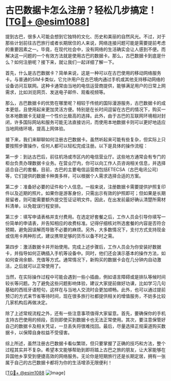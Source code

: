 # 古巴数据卡怎么注册？轻松几步搞定！[[TG💪+ @esim1088](https://t.me/s/esim1088)]

提到古巴，很多人可能会想到它独特的文化、历史和美丽的自然风光。不过，对于那些计划前往古巴旅行或者长期居住的人来说，网络连接问题可能是需要提前考虑的重要因素之一。毕竟，在现代社会中，没有网络的生活确实会让人感到不便。而解决这一问题的一个有效方法就是使用古巴的数据卡。那么，古巴数据卡到底是什么？如何注册呢？接下来，就让我们一起详细了解一下。

首先，什么是古巴数据卡？简单来说，这是一种可以在古巴使用的移动网络服务卡。与普通的SIM卡类似，它允许用户在古巴境内通过手机或其他支持移动网络的设备访问互联网。这种卡通常由当地的电信运营商提供，能够满足用户的日常上网需求，比如浏览网页、发送电子邮件、观看视频等。

那么，古巴数据卡的优势在哪里呢？相较于传统的国际漫游服务，古巴数据卡的成本更低，且使用起来更加灵活方便。特别是在长时间逗留在古巴的情况下，购买一张本地数据卡无疑是一个性价比极高的选择。此外，由于古巴的互联网环境相对封闭，许多国际网站和服务可能无法直接访问，而使用本地数据卡则可以更好地适应当地网络环境，提高上网体验。

接下来，我们来聊聊如何注册古巴数据卡。虽然听起来可能有些复杂，但实际上只要按照步骤操作，任何人都可以轻松完成注册。以下是具体的操作流程：

第一步：到达古巴后，前往机场或市区内的电信营业厅。这些地方通常会有专门的柜台负责办理数据卡业务。在营业厅内，你可以向工作人员咨询相关信息，并选择适合自己的套餐。目前，古巴的主要电信运营商包括ETECSA（古巴电讯公司）等，它们提供的数据卡种类多样，可以根据个人需求选择合适的方案。

第二步：准备好必要的证件和个人信息。一般来说，注册数据卡需要提供护照复印件以及近期的照片。如果你是游客身份，只需出示有效的护照即可；但如果是长期居留者，则可能需要额外提交签证证明文件。因此，在出发前最好确认清楚所需材料清单，以免耽误行程安排。

第三步：填写申请表格并支付费用。在选定好套餐之后，工作人员会引导你填写一份简单的申请表，并告知相应的收费标准。记得仔细核对所选套餐的内容是否符合预期，避免因误解而导致不必要的麻烦。另外，大多数情况下，支付方式支持现金或信用卡两种形式，建议携带足够的货币以备不时之需。

第四步：激活数据卡并开始使用。完成上述步骤后，工作人员会为你安装好数据卡，并指导如何正确插入手机等设备中。同时，他们还会演示基本的操作方法，如如何查询余额、充值等方式。通常情况下，新购买的数据卡会在几分钟内自动激活，之后就可以正常使用了。

当然，在实际操作过程中可能会遇到一些小插曲，例如语言障碍或是排队等候时间较长等问题。为了避免这些问题影响体验，建议大家提前做好功课，比如学习几句基础的西班牙语短句，这样在与当地人交流时会更加顺畅。此外，也可以通过提前预订的方式来节省等待时间，现在很多旅行社都提供相关的增值服务，不妨多比较几家机构后再做决定。

除了上述常规流程之外，还有一些注意事项值得大家留意。首先，要确保你的手机支持古巴使用的频段，否则即使买到数据卡也无法正常使用。其次，要注意保管好自己的数据卡及相关凭证，一旦丢失将很难找回。最后，尽量选择正规渠道购买数据卡，以保障自身权益不受侵害。

综上所述，虽然注册古巴数据卡看似繁琐，但只要掌握了正确的技巧和方法，整个过程其实并不复杂。希望本文能够帮助到即将踏上古巴之旅的朋友，让大家能够在异国他乡享受到便捷高效的网络服务。无论你是短期旅行还是长期定居，拥有一张属于自己的古巴数据卡都将为你的生活增添无限便利！

[[TG💪+ @esim1088](https://t.me/s/esim1088) ![Image](https://i.postimg.cc/4NQfJmqS/Snipaste-2025-05-13-00-14-12.png)]